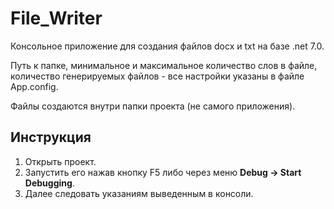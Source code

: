 # File_Writer
Консольное приложение для создания файлов docx и txt на базе .net 7.0.

Путь к папке, минимальное и максимальное количество слов в файле, количество генерируемых файлов - все настройки указаны в файле App.config.

Файлы создаются внутри папки проекта (не самого приложения).

## Инструкция
1. Открыть проект.
2. Запустить его нажав кнопку F5 либо через меню **Debug -> Start Debugging**.
3. Далее следовать указаниям выведенным в консоли.